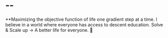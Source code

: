 # --
**Maximizing the objective function of life one gradient step at a time. I believe in a world where everyone has access to descent education. Solve & Scale up →  A better life for everyone. 🌟

